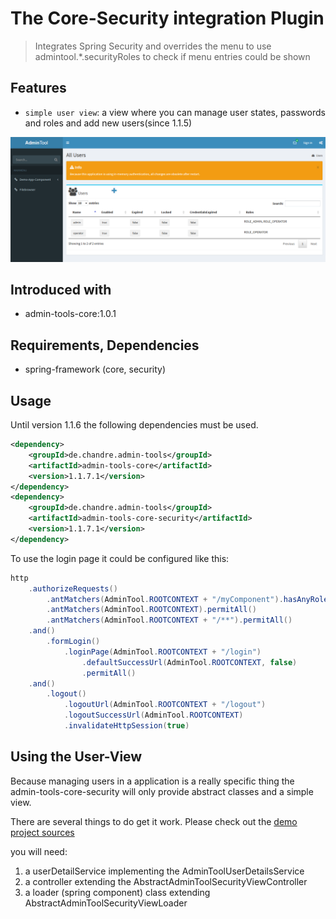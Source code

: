 # The Core-Security integration Plugin
> Integrates Spring Security and overrides the menu to use admintool.*.securityRoles to check if menu entries could be shown

## Features
* `simple user view`: a view where you can manage user states, passwords and roles and add new users(since 1.1.5)

![Preview image](doc/screen_userview_org.png?raw=true "AdminTool User-View UI")

## Introduced with
* admin-tools-core:1.0.1

## Requirements, Dependencies
* spring-framework (core, security)


## Usage
Until version 1.1.6 the following dependencies must be used. 
```xml
<dependency>
	<groupId>de.chandre.admin-tools</groupId>
	<artifactId>admin-tools-core</artifactId>
	<version>1.1.7.1</version>
</dependency>
<dependency>
	<groupId>de.chandre.admin-tools</groupId>
	<artifactId>admin-tools-core-security</artifactId>
	<version>1.1.7.1</version>
</dependency>
```


To use the login page it could be configured like this:
```java
http
	.authorizeRequests()
		.antMatchers(AdminTool.ROOTCONTEXT + "/myComponent").hasAnyRole("ADMIN", "USER")
		.antMatchers(AdminTool.ROOTCONTEXT).permitAll()
		.antMatchers(AdminTool.ROOTCONTEXT + "/**").permitAll()
	.and()
		.formLogin()
			.loginPage(AdminTool.ROOTCONTEXT + "/login")
				.defaultSuccessUrl(AdminTool.ROOTCONTEXT, false)
				.permitAll()
	.and()
		.logout()
			.logoutUrl(AdminTool.ROOTCONTEXT + "/logout")
			.logoutSuccessUrl(AdminTool.ROOTCONTEXT)
			.invalidateHttpSession(true)
```

## Using the User-View

Because managing users in a application is a really specific thing the admin-tools-core-security will only provide abstract classes and a simple view.

There are several things to do get it work. Please check out the [demo project sources](https://github.com/andrehertwig/admintool/tree/develop/admin-tools-demo-core/src/main/java/de/chandre/admintool/security)

you will need:
1. a userDetailService implementing the AdminToolUserDetailsService
2. a controller extending the AbstractAdminToolSecurityViewController
3. a loader (spring component) class extending AbstractAdminToolSecurityViewLoader
